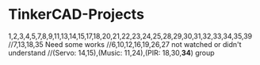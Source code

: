 # TinkerCAD-Projects
1,2,3,4,5,7,8,9,11,13,14,15,17,18,20,21,22,23,24,25,28,29,30,31,32,33,34,35,39
//7,13,18,35 Need some works
//6,10,12,16,19,26,27 not watched or didn't understand
//(Servo: 14,15),(Music: 11,24),(PIR: 18,30,**34**) group
